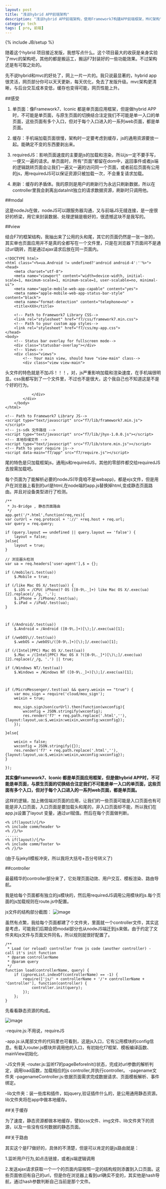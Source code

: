```yaml
---
layout: post
title: "浅谈hybrid APP前端架构"
description: "浅谈hybrid APP前端架构，使用Framework7构建APP前端框架，MVC架构"
category: tech
tags: [ pro, 前端]
---
```

{% include JB/setup %}

随着这个hybrid 项目接近发版，我想写点什么。这个项目最大的收获是亲身实验了mvc的架构吧，其他的都是搬运工，搬运F7封装好的一些功能效果。不过架构还是有可取之处的。

先不说hybrid和mvc的好处了，网上一片一片的。我只说最显著的，hybrid app很灵活，网页部分你可以天天更新，每天优化，免去了发版升级。mvc架构更清晰，与后台交互成本变低，缓存也变得可能，网页性能上升。

##感受


1. 单页面：像Framework7、Iconic 都是单页面应用框架，但是做hybrid APP时，不可能是单页面，与原生页面的切换结合注定我们不可能是单一入口的单页面，这些页面有多个入口，但对于每个入口进入的一系列web页面，都是单页面。

2. 缓存：手机端加载页面很慢，架构时一定要考虑到缓存，js的通用资源要放一起。能确定不变的东西要剥出来。

3. requiredJS：影响页面速度的主要是js的加载和渲染，所以js一定不要手写，一便又一遍的请求。单页面时，所有“页面”都留在dom中，返回事件或者js端的逻辑跳转页面会让我们一遍又一遍的访问同一个页面，或者前后页面有公用的js，用requiredJS可以保证资源只被加载一次，不会重复请求加载。

4. 刷新：缓存的矛盾体。我的原则是用户的刷新行为永远只刷新数据，所以在controller里我会剥离出dataInit独立的请求数据资源，刷新时只调用他。


##modal

这是nodeJs在做，nodeJS可以跟服务器沟通，又与前端JS无缝连接，是一座很好的桥梁，用它来封装数据、处理逻辑是极好的，很遗憾这块不是我写的。

##view

结合F7的框架结构，我抽出来了公用的头和尾，其它的页面仍然是一张一张的，其实单也页面应用并不是真的全都写在一个文件里，只是在浏览器下页面间不是通过url跳转，而是通过ajax请求后放在同一页面内。

	<!DOCTYPE html>
	<html class="<%=ua.Android != undefined?'android android-4':''%>">
    <head>
        <meta charset="utf-8">
        <meta name="viewport" content="width=device-width, initial-scale=1, maximum-scale=1, minimum-scale=1, user-scalable=no, minimal-ui">
        <meta name="apple-mobile-web-app-capable" content="yes">
        <meta name="apple-mobile-web-app-status-bar-style" content="black">
        <meta name="format-detection" content="telephone=no" >
        <title>XXX</title>

        <!-- Path to Framework7 Library CSS-->
        <link rel="stylesheet" href="f7/css/framework7.min.css">
        <!-- Path to your custom app styles-->
        <link rel="stylesheet" href="f7/css/my-app.css">
    </head>
    <body>
        <!-- Status bar overlay for fullscreen mode-->
        <div class="statusbar-overlay"></div>
        <!-- Views-->
        <div class="views">
            <!-- Your main view, should have "view-main" class-->
            <div class="view view-main">
            
   头文件的特色就是不加JS！！！，对，js严重影响加载和渲染速度，在手机端很明显。css我都写到了一个文件里，不过也不是很大，这个我自己也不知道这是不是个好的行为。
   
           		</div>  
    		</div>
  		</body>
	</html>

	<!-- Path to Framework7 Library JS-->
	<script type="text/javascript" src="f7/lib/framework7.min.js"></script>
	<!-- js-sdk 文件路径 -->
	<script type="text/javascript" src="f7/lib/jhyx-1.0.0.js"></script>
	<!-- 本地存储文件 -->
	<script type="text/javascript" src="f7/lib/store.min.js"></script>
	<!-- Path to your require js-->
	<script data-main="f7/app" src="f7/require.js"></script>
	
尾的特色是只加载框架js，通用js和requiredJS，其他的零部件都交给requiredJS去按需加载吧。

每个页面为了能解析必要的nodeJS(毕竟咱不是webapp)，都是ejs文件，但是用户在浏览器上看到的url是html,在node端的app.js替换掉html,变成静态页面路由。并且对设备类型进行了检测。


	/**
	 * Js-Bridge , 静态页面路由
	 */
	app.get('/*.html',function(req,res){
    var curUrl = req.protocol + '://' +req.host + req.url;
    var query = req.query;

    if (query.layout == undefined || query.layout == 'false') {
        layout = false;
    }else{
        layout = true;
    }

    // 浏览器头检测
    var ua = req.headers['user-agent'],$ = {};

    if (/mobile/i.test(ua))
        $.Mobile = true;

    if (/like Mac OS X/.test(ua)) {
        $.iOS = /CPU( iPhone)? OS ([0-9\._]+) like Mac OS X/.exec(ua)[2].replace(/_/g, '.');
        $.iPhone = /iPhone/.test(ua);
        $.iPad = /iPad/.test(ua);
    }



    if (/Android/.test(ua))
        $.Android = /Android ([0-9\.]+)[\);]/.exec(ua)[1];

    if (/webOS\//.test(ua))
        $.webOS = /webOS\/([0-9\.]+)[\);]/.exec(ua)[1];

    if (/(Intel|PPC) Mac OS X/.test(ua))
        $.Mac = /(Intel|PPC) Mac OS X ?([0-9\._]*)[\)\;]/.exec(ua)[2].replace(/_/g, '.') || true;

    if (/Windows NT/.test(ua))
        $.Windows = /Windows NT ([0-9\._]+)[\);]/.exec(ua)[1];


    
    if (/MicroMessenger/.test(ua) && query.weixin == "true") {
        var mou_sign = require('cloud/mou_sign');
        weixin = true;

        mou_sign.signJson(curUrl).then(function(wxconfig){
            wxconfig = JSON.stringify(wxconfig);
            res.render('f7' + req.path.replace('.html',''),{layout:layout,ua:$,weixin:weixin,wxconfig:wxconfig});
        });

    }else{

        weixin = false;
        wxconfig = JSON.stringify({});
        res.render('f7' + req.path.replace('.html',''),{layout:layout,ua:$,weixin:weixin,wxconfig:wxconfig});
    }
    
	});
	
**其实像Framework7、Iconic 都是单页面应用框架，但是做hybrid APP时，不可能是单页面，与原生页面的切换结合注定我们不可能是单一入口的单页面，这些页面有多个入口，但对于每个入口进入的一系列web页面，都是单页面。**

这样的逻辑，加上微信端对页面的应用，让我们的一些页面可能是入口页面也有可能是非入口页面，入口页面是要加载头和尾的，非入口页面却不能，所以我们在app.js设置了layout 变量，通过url赋值。然后在每个页面做判断。

	<% if(layout)/{/%>
	<% include comm/header %>
	<% /}/%>
	......
	<% if(layout)/{/%>
	<% include comm/footer %>
	<% /}/%>

(由于与jekyll模板冲突，所以我将大括号+百分号转义了)

##controller

最最精华的controller部分来了，它处理页面动效、用户交互、模板渲染、路由导航。

我是给每个页面都有独立的js模块的，然后用requiredJS调用公用模块的js.每个页面的js加载规则在route.js中配置。

js文件的结构部分截图：
![image](https://echizen.github.io/assets/blog-img/QQ20150329-2.png)

虽然有点繁，我给每个页面都建了个文件夹，里面就一个controller文件，其实这是考虑，可能我们后期会把modal部分也从nodeJS端迁到js来做。由于约定了文件夹和js文件与页面文件同名，所以规则就很好配置了。

	/**
     * Load (or reload) controller from js code (another controller) - call it's init function
     * @param controllerName
     * @param query
     */
    function load(controllerName, query) {
        if (ignoreList.indexOf(controllerName) == -1) {
            require(['js/' + controllerName + '/'+ controllerName + 'Controller'], function(controller) {
                controller.init(query);
            });
        };
    }


先看看静态资源的构成。

![image](http://https://echizen.github.io/assets/blog-img/QQ20150329-1.png)

-require.js:不用说，requireJS

-app.js:从尾部文件的代码里也可看到，这是js入口，它有公用模块的config信息。有载入router.js模块并调用他的入口，有初始化f7框架、模板编译函数、mainView初始化.

-JS文件夹
	-router.js:监听f7的pageBeforeInit()状态，完成对url参数的解析判定，调用load函数，加载相应的js controller,并执行controller。
	-pagename文件夹
		-pagenameController.js:依据页面需求完成数据请求、页面模板解析、事件绑定。
		
-lib文件夹：装一些库和插件，如jquery,验证插件什么的，是公用通用静态资源。lib文件夹将在app中做本地缓存。

##关于缓存

为了速度，静态资源都做本地缓存，譬如css文件、img文件、lib文件夹下的资源，以及一些没有任何数据的静态页面。

##关于路由

其实这个是F7做好的，具体的不清楚，但是可以肯定的是js路由就是：

1.监听用户行为,如点击链接，或者js端逻辑调用

2.发送ajax请求获取一个一个的页面内容按照一定的结构规则添置到入口页面。这些页面依旧有自己的url，但是你在浏览器上看到url确实不变的，其实他是hash导航，通过hash参数判断自己当前是那个文件。